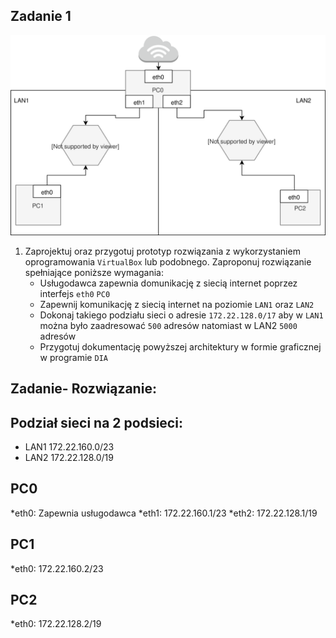 Zadanie 1
---------

![zadanie 1](zadanie-1.svg)

1. Zaprojektuj oraz przygotuj prototyp rozwiązania z wykorzystaniem oprogramowania ``VirtualBox`` lub podobnego. 
Zaproponuj rozwiązanie spełniające poniższe wymagania:
   * Usługodawca zapewnia domunikację z siecią internet poprzez interfejs ``eth0`` ``PC0``
   * Zapewnij komunikację z siecią internet na poziomie ``LAN1`` oraz ``LAN2``
   * Dokonaj takiego podziału sieci o adresie ``172.22.128.0/17`` aby w ``LAN1`` można było zaadresować ``500`` adresów natomiast w LAN2 ``5000`` adresów    
   * Przygotuj dokumentację powyższej architektury w formie graficznej w programie ``DIA``

Zadanie- Rozwiązanie:
---
Podział sieci na 2 podsieci:
---
  * LAN1 172.22.160.0/23 
  * LAN2 172.22.128.0/19

PC0
---
*eth0: Zapewnia usługodawca
*eth1: 172.22.160.1/23
*eth2: 172.22.128.1/19

PC1
---
*eth0: 172.22.160.2/23

PC2
---
*eth0: 172.22.128.2/19
